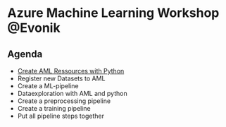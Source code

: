 # Azure Machine Learning Workshop @Evonik

## Agenda

- [Create AML Ressources with Python](notebooks/00_create_ressources.ipynb) 
- Register new Datasets to AML
- Create a ML-pipeline
- Dataexploration with AML and python
- Create a preprocessing pipeline
- Create a training pipeline
- Put all pipeline steps together
